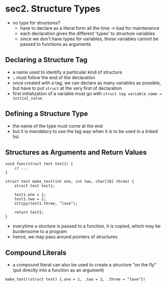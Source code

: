 # sec2. Structure Types
- no type for structures?
    - have to declare as a literal form all the time -> bad for maintenance
    - each declaration gives the different 'types' to structure variables
    - since we don't have types for variables, those variables cannot be passed to functions as arguments

## Declaring a Structure Tag
- a name used to identify a particular kind of structure
- ``;`` must follow the end of the declaration
- once created with a tag, we can declare as many variables as possible, but have to put ``struct`` at the very first of declaration
- first initialization of a variable must go with ``struct tag variable_name = initial_value``

## Defining a Structure Type
- the name of the type must come at the end
- but it is mandatory to use the tag way when it is to be used in a linked list

## Structures as Arguments and Return Values
```
void func(struct test test1) {
    // ...
}

struct test make_test(int one, int two, char[10] three) {
    struct test test1;

    test1.one = 1;
    test1.two = 2;
    strcpy(test1.three, "love");

    return test1;
}
```

- everytime a stucture is passed to a function, it is copied, which may be burdensome to a program
- hence, we may pass around pointers of structures

## Compound Literals
- a compound literal can also be used to create a structure "on the fly"(put directly into a function as an argument)
```
make_test((struct test) {.one = 1, .two = 2, .three = "love"})
```
